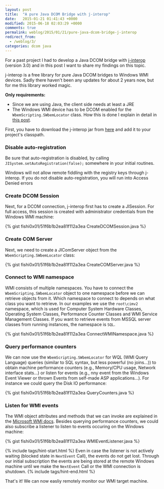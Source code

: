 ```yaml
---
layout: post
title:  "A pure Java DCOM Bridge with j-interop"
date:   2015-01-21 01:41:43 +0000
modified: 2015-06-18 02:03:29 +0000 
comments: true
permalink: weblog/2015/01/21/pure-java-dcom-bridge-j-interop
redirect_from:
  - /weblog/3/
categories: dcom java
---
```


For a past project I had to develop a Java DCOM bridge with [j-interop][j-interop] (version 3.0) and in this post I want to share my findings on this topic. 

j-interop is a free library for pure Java DCOM bridges to Windows WMI devices. 
Sadly there haven't been any updates for about 2 years now, but for me this library worked magic.<!--more-->

**Only requirements:**

* Since we are using Java, the client side needs at least a JRE
* The Windows WMI device has to be DCOM enabled for the `WbemScripting.SWbemLocator` class. 
How this is done I explain in detail in [this post][blog-enable-dcom].

First, you have to download the j-interop jar from [here][j-interop-jar] and add it to your project's classpath. 

### Disable auto-registration ###
Be sure that auto-registration is disabled, by calling `JISystem.setAutoRegistration(false);` somewhere in your initial routines.

Windows will not allow remote fiddling with the registry keys through j-interop. 
If you do not disable auto-registration, you will run into Access Denied errors

### Create DCOM Session ###
Next, for a DCOM connection, j-interop first has to create a JISession. 
For full access, this session is created with administrator credentials from the Windows WMI machine:

{% gist fishi0x01/51f6b1b2ea81f112a3ea CreateDCOMSession.java %}

### Create COM Server ###
Next, we need to create a JIComServer object from the `WbemScripting.SWbemLocator` class: 

{% gist fishi0x01/51f6b1b2ea81f112a3ea CreateCOMServer.java %}

### Connect to WMI namespace ###
WMI consists of multiple namespaces. 
You have to connect the `WbemScripting.SWbemLocator` object to one namespace before we can retrieve objects from it. 
Which namespace to connect to depends on what class you want to retrieve. 
In our examples we use the `root\cimv2` namespace, which is used for Computer System Hardware Classes, Operating System Classes, Performance Counter Classes and WMI Service Management Classes. 
If you want to retrieve events from MSSQL server classes from running instances, the namespace is `SQL`. 

{% gist fishi0x01/51f6b1b2ea81f112a3ea ConnectWMINamespace.java %}

### Query performance counters ###
We can now use the `WbemScripting.SWbemLocator` for WQL (WMI Query Language) queries (similar to SQL syntax, but less powerful (no joins...)) to obtain machine performance counters (e.g., Memory/CPU usage, Network interface stats...) or listen for events (e.g., nny event from the Windows Event Viewer or thrown Events from self-made ASP applications...). 
For instance we could query the Disk IO performance: 

{% gist fishi0x01/51f6b1b2ea81f112a3ea QueryCounters.java %}

### Listen for WMI events ###
The WMI object attributes and methods that we can invoke are explained in the [Microsoft WMI docs][microsoft-wmi-docs]. 
Besides querying performance counters, we could also subscribe a listener to listen to events occuring on the Windows machine:

{% gist fishi0x01/51f6b1b2ea81f112a3ea WMIEventListener.java %}

{% include tags/hint-start.html %}
Even in case the listener is not actively waiting (blocked state in `NextEvent` Call), the events do not get lost. 
Through our initial subscription the events are being stored at the remote Windows machine until we make the `NextEvent` Call or the WMI connection is shutdown. 
{% include tags/hint-end.html %}

That's it! We can now easliy remotely monitor our WMI target machine.


[blog-enable-dcom]: http://fishi.devtail.com/weblog/2/
[j-interop]: http://j-interop.org/
[j-interop-jar]: http://sourceforge.net/projects/j-interop/files/
[microsoft-wmi-docs]: https://msdn.microsoft.com/en-us/library/aa394388%28v=vs.85%29.aspx
